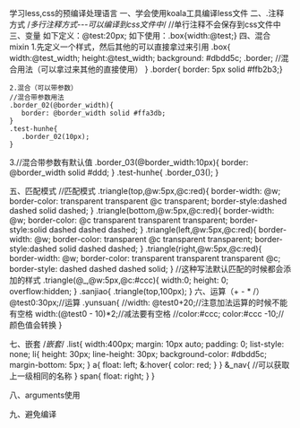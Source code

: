 学习less,css的预编译处理语言
一、学会使用koala工具编译less文件
二、.注释方式  /*多行注释方式---可以编译到css文件中*/      //单行注释不会保存到css文件中
三、变量
   如下定义：@test:20px;
   如下使用：.box{width:@test;}
四、混合 mixin
    1.先定义一个样式，然后其他的可以直接拿过来引用
    .box{
      width:@test_width;
      height:@test_width;
      background: #dbdd5c;
      .border; //混合用法（可以拿过来其他的直接使用）
    }
    .border{ border: 5px solid #ffb2b3;}

    2.混合（可以带参数）
    //混合带参数用法
    .border_02(@border_width){
       border: @border_width solid #ffa3db;
    }
    .test-hunhe{
       .border_02(10px);
    }
   3.//混合带参数有默认值
     .border_03(@border_width:10px){
        border: @border_width solid #ddd;
     }
     .test-hunhe{
       .border_03();
     }

五、匹配模式
        //匹配模式
        .triangle(top,@w:5px,@c:red){
           border-width: @w;
           border-color: transparent transparent @c transparent;
           border-style:dashed dashed solid dashed;
        }
        .triangle(bottom,@w:5px,@c:red){
          border-width: @w;
          border-color: @c transparent transparent  transparent;
          border-style:solid dashed dashed  dashed;
        }
        .triangle(left,@w:5px,@c:red){
          border-width: @w;
          border-color: transparent @c transparent  transparent;
          border-style:dashed solid dashed  dashed;
        }
        .triangle(right,@w:5px,@c:red){
          border-width: @w;
          border-color:  transparent transparent  transparent @c;
          border-style: dashed dashed  dashed solid;
        }
        //这种写法默认匹配的时候都会添加的样式
        .triangle(@_,@w:5px,@c:#ccc){
          width:0;
          height: 0;
          overflow:hidden;
        }
        .sanjiao{
           .triangle(top,100px);
        }
 六、运算（+ - * /）
 @test0:30px;//运算
 .yunsuan{
    //width: @test0+20;//注意加法运算的时候不能有空格
    width:(@test0 - 10)*2;//减法要有空格
    //color:#ccc;
   color:#ccc -10;//颜色值会转换
 }

七、嵌套
/*嵌套*/
.list{
   width:400px;
   margin: 10px auto;
   padding: 0;
   list-style: none;
  li{
    height: 30px;
    line-height: 30px;
    background-color: #dbdd5c;
    margin-bottom: 5px;
  }
  a{
    float: left;
    &:hover{
      color: red;
    }
  }
  &_nav{
    //可以获取上一级相同的名称
  }
  span{
    float: right;
  }
}

八、arguments使用

九、避免编译




